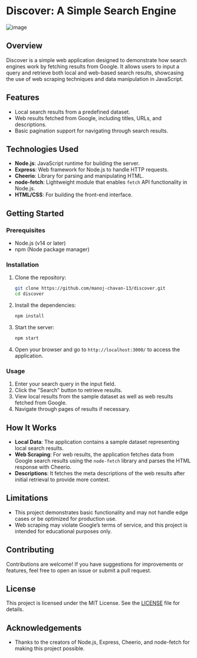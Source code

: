 # Discover: A Simple Search Engine

![image](https://github.com/user-attachments/assets/04c7567f-a05e-4d76-9522-315a3e6d9052)


## Overview
Discover is a simple web application designed to demonstrate how search engines work by fetching results from Google. It allows users to input a query and retrieve both local and web-based search results, showcasing the use of web scraping techniques and data manipulation in JavaScript.

## Features
- Local search results from a predefined dataset.
- Web results fetched from Google, including titles, URLs, and descriptions.
- Basic pagination support for navigating through search results.

## Technologies Used
- **Node.js**: JavaScript runtime for building the server.
- **Express**: Web framework for Node.js to handle HTTP requests.
- **Cheerio**: Library for parsing and manipulating HTML.
- **node-fetch**: Lightweight module that enables `fetch` API functionality in Node.js.
- **HTML/CSS**: For building the front-end interface.

## Getting Started

### Prerequisites
- Node.js (v14 or later)
- npm (Node package manager)

### Installation
1. Clone the repository:
   ```bash
   git clone https://github.com/manoj-chavan-13/discover.git
   cd discover
   ```

2. Install the dependencies:
   ```bash
   npm install
   ```

3. Start the server:
   ```bash
   npm start
   ```

4. Open your browser and go to `http://localhost:3000/` to access the application.

### Usage
1. Enter your search query in the input field.
2. Click the "Search" button to retrieve results.
3. View local results from the sample dataset as well as web results fetched from Google.
4. Navigate through pages of results if necessary.

## How It Works
- **Local Data**: The application contains a sample dataset representing local search results.
- **Web Scraping**: For web results, the application fetches data from Google search results using the `node-fetch` library and parses the HTML response with Cheerio.
- **Descriptions**: It fetches the meta descriptions of the web results after initial retrieval to provide more context.

## Limitations
- This project demonstrates basic functionality and may not handle edge cases or be optimized for production use.
- Web scraping may violate Google’s terms of service, and this project is intended for educational purposes only.

## Contributing
Contributions are welcome! If you have suggestions for improvements or features, feel free to open an issue or submit a pull request.

## License
This project is licensed under the MIT License. See the [LICENSE](LICENSE) file for details.

## Acknowledgements
- Thanks to the creators of Node.js, Express, Cheerio, and node-fetch for making this project possible.
